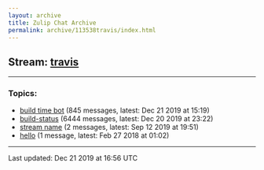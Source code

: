 ```yaml
---
layout: archive
title: Zulip Chat Archive
permalink: archive/113538travis/index.html
---
```


## Stream: [travis](http://127.0.0.1:4000/archive/113538travis/index.html)
---

### Topics:

* [build time bot](06949buildtimebot.html) (845 messages, latest: Dec 21 2019 at 15:19)
* [build-status](26562buildstatus.html) (6444 messages, latest: Dec 20 2019 at 23:22)
* [stream name](97870streamname.html) (2 messages, latest: Sep 12 2019 at 19:51)
* [hello](47413hello.html) (1 message, latest: Feb 27 2018 at 01:02)

<hr><p>Last updated: Dec 21 2019 at 16:56 UTC</p>